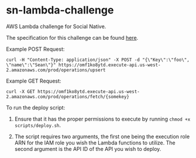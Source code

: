 # sn-lambda-challenge
AWS Lambda challenge for Social Native.

The specification for this challenge can be found [here](https://gist.github.com/aaron9000/991ad9d44e52a9a10326).

Example POST Request:
```
curl -H "Content-Type: application/json" -X POST -d "{\"Key\":\"foo\", \"name\":\"Sean\"}" https://omf1ko8ytd.execute-api.us-west-2.amazonaws.com/prod/operations/upsert
```

Example GET Request:
```
curl -X GET https://omf1ko8ytd.execute-api.us-west-2.amazonaws.com/prod/operations/fetch/{somekey}
```

To run the deploy script:

1. Ensure that it has the proper permissions to execute by running `chmod +x scripts/deploy.sh`.

2. The script requires two arguments, the first one being the execution role ARN for the IAM role you wish the Lambda functions to utilize. The second argument is the API ID of the API you wish to deploy.
